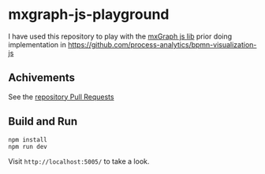 # mxgraph-js-playground

I have used this repository to play with the [mxGraph js lib](https://jgraph.github.io/mxgraph/) prior doing implementation in https://github.com/process-analytics/bpmn-visualization-js

## Achivements

See the [repository Pull Requests](https://github.com/tbouffard/mxgraph-js-playground/pulls)


## Build and Run

```
npm install
npm run dev
```

Visit `http://localhost:5005/` to take a look.

